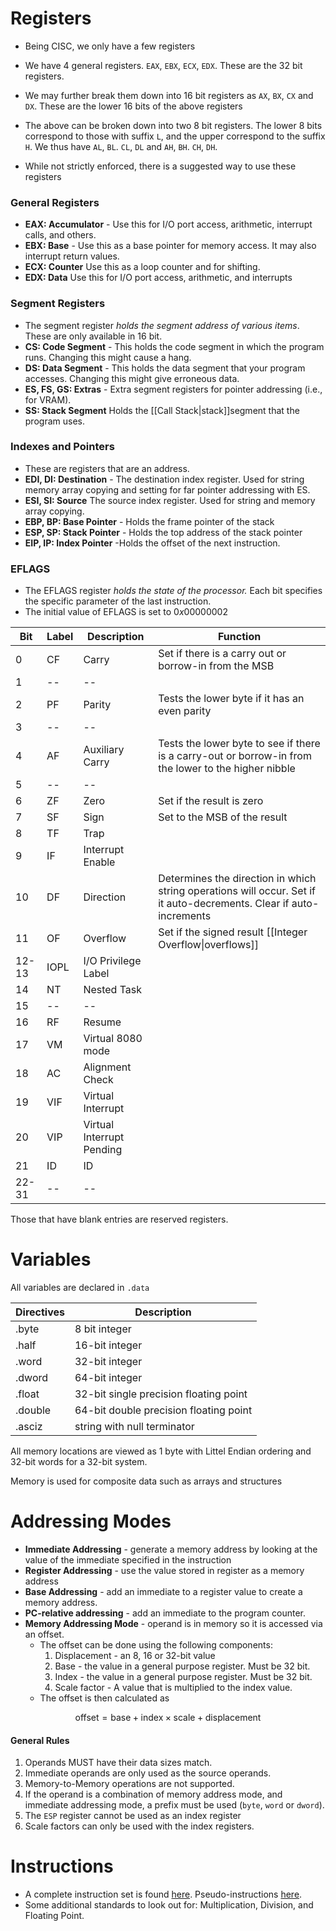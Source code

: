 # Registers
* Being CISC, we only have  a few registers

* We have $4$ general registers. `EAX`, `EBX`, `ECX`, `EDX`.  These are the 32 bit registers.
* We may further break them down into 16 bit registers as `AX`, `BX`, `CX` and `DX`.  These are the lower 16 bits of the above registers
* The above can be broken down into two 8 bit registers. The lower 8 bits correspond to those with suffix `L`, and the upper correspond to the suffix `H`. We thus have `AL`, `BL`. `CL`, `DL` and `AH`, `BH`. `CH`, `DH`. 
* While not strictly enforced, there is a suggested way to use these registers

### General Registers
* **EAX: Accumulator** - Use this for I/O port access, arithmetic, interrupt calls, and others.
* **EBX: Base** - Use this as a base pointer for memory access. It may also interrupt return values.
* **ECX: Counter** Use this as a loop counter and for shifting. 
* **EDX:  Data** Use this for I/O port access, arithmetic, and interrupts

### Segment Registers
* The segment register *holds the segment address of various items*. These are only available in $16$ bit. 
* **CS: Code Segment** - This holds the code segment in which the program runs. Changing this might cause a hang.
* **DS: Data Segment** - This holds the data segment that your program accesses. Changing this might give erroneous data.
* **ES, FS, GS: Extras** - Extra segment registers for pointer addressing (i.e., for VRAM). 
* **SS: Stack Segment** Holds the [[Call Stack|stack]]segment that the program uses. 

### Indexes and Pointers
* These are registers that are an address. 
* **EDI, DI: Destination** - The destination index register. Used for string memory array copying and setting for far pointer addressing with ES.
* **ESI, SI: Source** The source index register. Used for string and memory array copying.
* **EBP, BP: Base Pointer** - Holds the frame pointer of the stack
* **ESP, SP: Stack Pointer** - Holds the top address of the stack pointer
* **EIP, IP: Index Pointer** -Holds the offset of the next instruction.

### EFLAGS
* The EFLAGS register *holds the state of the processor.* Each bit specifies the specific parameter of the last instruction.
* The initial value of EFLAGS is set to $0x00000002$

| Bit| Label | Description |  Function | 
|---|---|---| --- |
| 0 | CF | Carry | Set if there is a carry out or borrow-in from the MSB | 
| 1 | -- | -- |
| 2 | PF | Parity | Tests the lower byte if it has an even parity |
| 3 | -- | -- |
| 4 | AF | Auxiliary Carry| Tests the lower byte to see if there is a carry-out or borrow-in from the lower to the higher nibble |
| 5 | -- | -- |
| 6 | ZF | Zero | Set if the result is zero |
| 7 | SF | Sign | Set to the MSB of the result |
| 8 | TF | Trap | 
| 9 | IF | Interrupt Enable |
| 10 | DF | Direction | Determines the direction in which string operations will occur. Set if it auto-decrements. Clear if auto-increments | 
| 11 | OF | Overflow | Set if the signed result [[Integer Overflow\|overflows]] | 
| 12-13 | IOPL | I/O Privilege Label |
| 14 | NT | Nested Task |
| 15 | -- | -- |
| 16 | RF | Resume |
| 17 | VM | Virtual 8080 mode |
| 18 | AC | Alignment Check |
| 19 | VIF | Virtual Interrupt |
| 20 | VIP | Virtual Interrupt Pending| 
| 21 | ID | ID |
| 22-31 | -- | -- |
Those that have blank entries are reserved registers.
# Variables
All variables are declared in `.data`

|Directives|Description|
|---|---|
|.byte|8 bit integer|
|.half|16-bit integer|
|.word|32-bit integer|
|.dword| 64-bit integer|
|.float| 32-bit single precision floating point|
|.double|64-bit double precision floating point|
|.asciz| string with null terminator|

All memory locations are viewed as 1 byte with Littel Endian ordering and 32-bit words for a 32-bit system.

Memory is used for composite data such as arrays and structures

# Addressing Modes
* **Immediate Addressing** - generate a memory address by looking at the value of the immediate specified in the instruction 
* **Register Addressing** - use the value stored in register as a memory address
* **Base Addressing** - add an immediate to a register value to create a memory address.
* **PC-relative addressing** - add an immediate to the program counter.
* **Memory Addressing Mode** - operand is in memory so it is accessed via an offset.
	* The offset can be done using the following components:
		1. Displacement - an 8, 16 or 32-bit value
		2. Base - the value in a general purpose register. Must be 32 bit.
		3. Index - the value in a general purpose register. Must be 32 bit.
		4. Scale factor - A value that is multiplied to the index value.
	* The offset is then calculated as 

$$
\text{offset} = \text{base} +\text{index}\times \text{scale} +\text{displacement}
$$

#### General Rules
1. Operands MUST have their data sizes match. 
2. Immediate operands are only used as the source operands.
3. Memory-to-Memory operations are not supported.
4. If the operand is a combination of memory address mode, and immediate addressing mode, a prefix must be used (`byte`, `word` or `dword`).
5. The `ESP` register cannot be used as an index register
6. Scale factors can only be used with the index registers. 
# Instructions
* A complete instruction set is found [here](https://msyksphinz-self.github.io/riscv-isadoc/html/index.html). Pseudo-instructions [here](https://michaeljclark.github.io/asm.html).
* Some additional standards to look out for: Multiplication, Division, and Floating Point.